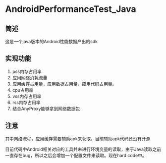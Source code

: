 # AndroidPerformanceTest_Java

简述
---
这是一个java版本的Android性能数据产出的sdk

实现功能
---
1. pss内存占用率
2. 应用网络消耗流量
3. 应用缓存占用量，应用数据占用量，应用代码占用量。
4. cpu占用率
5. vss内存占用率
6. rss内存占用率
7. 结合AnyProxy能够拿到网络数据包


注意
---
其中网络流程，应用缓存需要辅助apk来获取，目前辅助apk代码还没有开源

目前代码中Android相关对应的工具并未进行环境变量的读取，由于Java读取之前一直存在bug，所以之后会增加一个配置文件来读取。现在hard code中。
